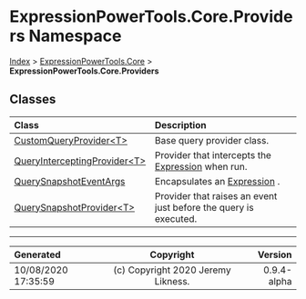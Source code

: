 ﻿# ExpressionPowerTools.Core.Providers Namespace

[Index](../index.md) > [ExpressionPowerTools.Core](ExpressionPowerTools.Core.a.md) > **ExpressionPowerTools.Core.Providers**

## Classes

| Class | Description |
| :-- | :-- |
| [CustomQueryProvider&lt;T>](ExpressionPowerTools.Core.Providers.CustomQueryProvider`1.cs.md) | Base query provider class. |
| [QueryInterceptingProvider&lt;T>](ExpressionPowerTools.Core.Providers.QueryInterceptingProvider`1.cs.md) | Provider that intercepts the [Expression](https://docs.microsoft.com/dotnet/api/system.linq.expressions.expression) when run. |
| [QuerySnapshotEventArgs](ExpressionPowerTools.Core.Providers.QuerySnapshotEventArgs.cs.md) | Encapsulates an [Expression](https://docs.microsoft.com/dotnet/api/system.linq.expressions.expression) . |
| [QuerySnapshotProvider&lt;T>](ExpressionPowerTools.Core.Providers.QuerySnapshotProvider`1.cs.md) | Provider that raises an event just before the query is executed. |


---

| Generated | Copyright | Version |
| :-- | :-: | --: |
| 10/08/2020 17:35:59 | (c) Copyright 2020 Jeremy Likness. | 0.9.4-alpha |
